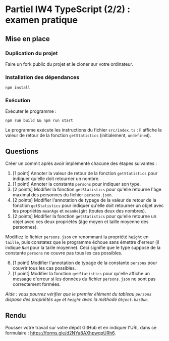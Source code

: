 # Partiel IW4 TypeScript (2/2) : examen pratique

## Mise en place

### Duplication du projet

Faire un fork public du projet et le cloner sur votre ordinateur.

### Installation des dépendances

```
npm install
```

### Exécution

Exécuter le programme :

```
npm run build && npm run start
```

Le programme exécute les instructions du fichier `src/index.ts` : il affiche la valeur de retour de la fonction `getStatistics` (initialement, `undefined`).

## Questions

Créer un commit après avoir implémenté chacune des étapes suivantes :

1. [1 point] Annoter la valeur de retour de la fonction `getStatistics` pour indiquer qu'elle doit retourner un nombre.
2. [1 point] Annoter la constante `persons` pour indiquer son type.
3. [2 points] Modifier la fonction `getStatistics` pour qu'elle retourne l'âge maximal des personnes du fichier `persons.json`.
4. [2 points] Modifier l'annotation de typage de la valeur de retour de la fonction `getStatistics` pour indiquer qu'elle doit retourner un objet avec les propriétés `meanAge` et `meanHeight` (toutes deux des nombres).
5. [2 points] Modifier la fonction `getStatistics` pour qu'elle retourne un objet avec ces deux propriétés (âge moyen et taille moyenne des personnes).

Modifiez le fichier `persons.json` en renommant la propriété `height` en `taille`, puis constatez que le programme échoue sans émettre d'erreur (il indique `NaN` pour la taille moyenne). Ceci signifie que le type supposé de la constante `persons` ne couvre pas tous les cas possibles.

6. [1 point] Modifier l'annotation de typage de la constante `persons` pour couvrir tous les cas possibles.
7. [1 point] Modifier la fonction `getStatistics` pour qu'elle affiche un message d'erreur si les données du fichier `persons.json` ne sont pas correctement formées.

_Aide : vous pourrez vérifier que le premier élément du tableau `persons` dispose des propriétés `age` et `height` avec la méthode `Object.hasOwn`._

## Rendu

Pousser votre travail sur votre dépôt GitHub et en indiquer l'URL dans ce formulaire : https://forms.gle/d2NYa8AXhpwqpURh6.
